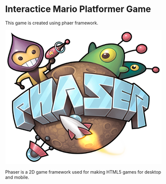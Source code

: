 # Interactice Mario Platformer Game

This game is created using phaer framework. 

![Phaser](Images/phaser.png)

Phaser is a 2D game framework used for making HTML5 games for desktop and mobile.
